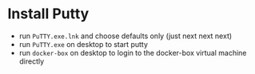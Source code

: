 # Install Putty

* run `PuTTY.exe.lnk` and choose defaults only (just next next next)
* run `PuTTY.exe` on desktop to start putty
* run `docker-box` on desktop to login to the docker-box virtual machine directly
